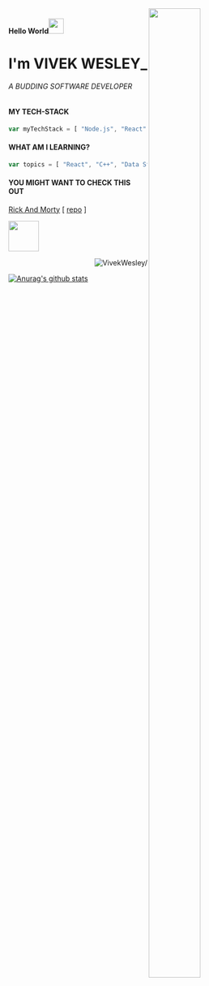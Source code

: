 <img src='https://i.pinimg.com/originals/8b/35/fe/8b35fef55fba1a201c9c7a11d3ec3d64.gif'  align="right" width="45%" height="70%" /> 

#### Hello World<img src="https://raw.githubusercontent.com/iampavangandhi/iampavangandhi/master/gifs/Hi.gif" width="30"/> 

<!--
Hi there <img src="https://raw.githubusercontent.com/iampavangandhi/iampavangandhi/master/gifs/Hi.gif" width="30"/>
-->
# I'm VIVEK WESLEY_
###### A BUDDING SOFTWARE DEVELOPER

#### MY TECH-STACK

```javascript
var myTechStack = [ "Node.js", "React", "MongoDB", "Express" ]
```

#### WHAT AM I LEARNING?
```javascript
var topics = [ "React", "C++", "Data Structures and Algorithms" ]
```

#### YOU MIGHT WANT TO CHECK THIS OUT
[Rick And Morty](https://vivekwesley.github.io/Rick-and-Morty-Episode/ "rick and morty episode app") [ [repo](https://github.com/VivekWesley/Rick-and-Morty-Episode "repo") ]


[<img src="https://res.cloudinary.com/practicaldev/image/fetch/s--ipK3ZYfm--/c_limit,f_auto,fl_progressive,q_80,w_375/https://dev-to-uploads.s3.amazonaws.com/uploads/badge/badge_image/80/hacktoberfest2020-badge_2.png" width="60" />](https://dev.to/badge/hacktoberfest-2020)
  
<p align="right">
<img src=https://komarev.com/ghpvc/?username=VivekWesley alt=VivekWesley/>
</p>

[![Anurag's github stats](https://github-readme-stats.vercel.app/api?username=VivekWesley)](https://github.com/anuraghazra/github-readme-stats)
